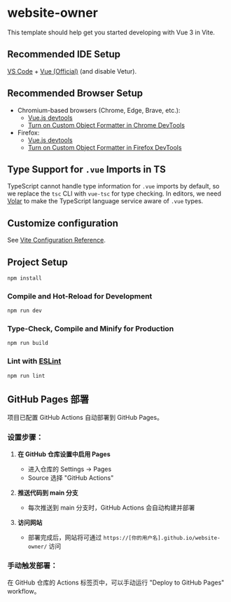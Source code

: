 # website-owner

This template should help get you started developing with Vue 3 in Vite.

## Recommended IDE Setup

[VS Code](https://code.visualstudio.com/) + [Vue (Official)](https://marketplace.visualstudio.com/items?itemName=Vue.volar) (and disable Vetur).

## Recommended Browser Setup

- Chromium-based browsers (Chrome, Edge, Brave, etc.):
  - [Vue.js devtools](https://chromewebstore.google.com/detail/vuejs-devtools/nhdogjmejiglipccpnnnanhbledajbpd) 
  - [Turn on Custom Object Formatter in Chrome DevTools](http://bit.ly/object-formatters)
- Firefox:
  - [Vue.js devtools](https://addons.mozilla.org/en-US/firefox/addon/vue-js-devtools/)
  - [Turn on Custom Object Formatter in Firefox DevTools](https://fxdx.dev/firefox-devtools-custom-object-formatters/)

## Type Support for `.vue` Imports in TS

TypeScript cannot handle type information for `.vue` imports by default, so we replace the `tsc` CLI with `vue-tsc` for type checking. In editors, we need [Volar](https://marketplace.visualstudio.com/items?itemName=Vue.volar) to make the TypeScript language service aware of `.vue` types.

## Customize configuration

See [Vite Configuration Reference](https://vite.dev/config/).

## Project Setup

```sh
npm install
```

### Compile and Hot-Reload for Development

```sh
npm run dev
```

### Type-Check, Compile and Minify for Production

```sh
npm run build
```

### Lint with [ESLint](https://eslint.org/)

```sh
npm run lint
```

## GitHub Pages 部署

项目已配置 GitHub Actions 自动部署到 GitHub Pages。

### 设置步骤：

1. **在 GitHub 仓库设置中启用 Pages**
   - 进入仓库的 Settings → Pages
   - Source 选择 "GitHub Actions"

2. **推送代码到 main 分支**
   - 每次推送到 main 分支时，GitHub Actions 会自动构建并部署

3. **访问网站**
   - 部署完成后，网站将可通过 `https://[你的用户名].github.io/website-owner/` 访问

### 手动触发部署：

在 GitHub 仓库的 Actions 标签页中，可以手动运行 "Deploy to GitHub Pages" workflow。
